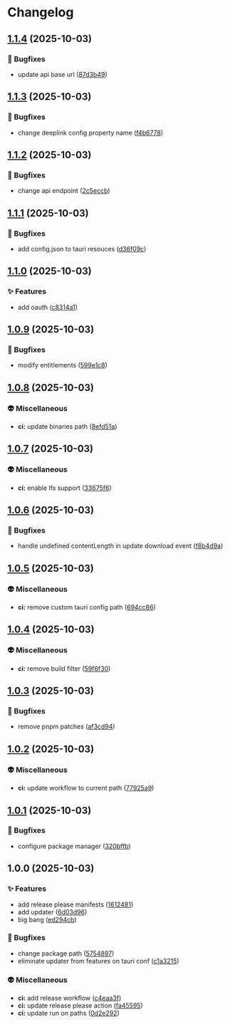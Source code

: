 # Changelog

## [1.1.4](https://github.com/hackclub/hackatime-desktop/compare/app-v1.1.3...app-v1.1.4) (2025-10-03)


### 🐛 Bugfixes

* update api base url ([87d3b49](https://github.com/hackclub/hackatime-desktop/commit/87d3b49287e2755856a8143d29cfb95eca759659))

## [1.1.3](https://github.com/hackclub/hackatime-desktop/compare/app-v1.1.2...app-v1.1.3) (2025-10-03)


### 🐛 Bugfixes

* change deeplink config property name ([f4b6778](https://github.com/hackclub/hackatime-desktop/commit/f4b6778fe83a4ddc84dd8e172ade5101cfe6be11))

## [1.1.2](https://github.com/hackclub/hackatime-desktop/compare/app-v1.1.1...app-v1.1.2) (2025-10-03)


### 🐛 Bugfixes

* change api endpoint ([2c5eccb](https://github.com/hackclub/hackatime-desktop/commit/2c5eccb5966a66070820239e91c880c91a335e71))

## [1.1.1](https://github.com/hackclub/hackatime-desktop/compare/app-v1.1.0...app-v1.1.1) (2025-10-03)


### 🐛 Bugfixes

* add config.json to tauri resouces ([d36f09c](https://github.com/hackclub/hackatime-desktop/commit/d36f09cf682278c1a7c29139e24951207a9d8038))

## [1.1.0](https://github.com/hackclub/hackatime-desktop/compare/app-v1.0.9...app-v1.1.0) (2025-10-03)


### ✨ Features

* add oauth ([c8314a1](https://github.com/hackclub/hackatime-desktop/commit/c8314a18c868461e2eb0f884752343e91f8fb1a3))

## [1.0.9](https://github.com/hackclub/hackatime-desktop/compare/app-v1.0.8...app-v1.0.9) (2025-10-03)


### 🐛 Bugfixes

* modify entitlements ([599e1c8](https://github.com/hackclub/hackatime-desktop/commit/599e1c8d4543789ebd2b694819f47de86a3ac027))

## [1.0.8](https://github.com/hackclub/hackatime-desktop/compare/app-v1.0.7...app-v1.0.8) (2025-10-03)


### 👽 Miscellaneous

* **ci:** update binaries path ([8efd51a](https://github.com/hackclub/hackatime-desktop/commit/8efd51a97b716cdbd582d7e8e8674ab8895447d5))

## [1.0.7](https://github.com/hackclub/hackatime-desktop/compare/app-v1.0.6...app-v1.0.7) (2025-10-03)


### 👽 Miscellaneous

* **ci:** enable lfs support ([33675f6](https://github.com/hackclub/hackatime-desktop/commit/33675f69d1276af70fef1b57be5e757ab45523d4))

## [1.0.6](https://github.com/hackclub/hackatime-desktop/compare/app-v1.0.5...app-v1.0.6) (2025-10-03)


### 🐛 Bugfixes

* handle undefined contentLength in update download event ([f8b4d9a](https://github.com/hackclub/hackatime-desktop/commit/f8b4d9a43428b60126704db086950f482d87984a))

## [1.0.5](https://github.com/hackclub/hackatime-desktop/compare/app-v1.0.4...app-v1.0.5) (2025-10-03)


### 👽 Miscellaneous

* **ci:** remove custom tauri config path ([694cc86](https://github.com/hackclub/hackatime-desktop/commit/694cc86d6b35a183b5e931defc02e4d55d9679e8))

## [1.0.4](https://github.com/hackclub/hackatime-desktop/compare/app-v1.0.3...app-v1.0.4) (2025-10-03)


### 👽 Miscellaneous

* **ci:** remove build filter ([59f6f30](https://github.com/hackclub/hackatime-desktop/commit/59f6f30a0620dc553d061e6a80420bdc0d54ea41))

## [1.0.3](https://github.com/hackclub/hackatime-desktop/compare/app-v1.0.2...app-v1.0.3) (2025-10-03)


### 🐛 Bugfixes

* remove pnpm patches ([af3cd94](https://github.com/hackclub/hackatime-desktop/commit/af3cd949b837ddf2a723255ab8d5f2100d99bbf9))

## [1.0.2](https://github.com/hackclub/hackatime-desktop/compare/app-v1.0.1...app-v1.0.2) (2025-10-03)


### 👽 Miscellaneous

* **ci:** update workflow to current path ([77925a9](https://github.com/hackclub/hackatime-desktop/commit/77925a906e0879b72ff45234b7fc8855305e9a88))

## [1.0.1](https://github.com/hackclub/hackatime-desktop/compare/app-v1.0.0...app-v1.0.1) (2025-10-03)


### 🐛 Bugfixes

* configure package manager ([320bffb](https://github.com/hackclub/hackatime-desktop/commit/320bffb5eb8f9c69d3aa53c1d6cccb6e72789b7b))

## 1.0.0 (2025-10-03)


### ✨ Features

* add release please manifests ([1612481](https://github.com/hackclub/hackatime-desktop/commit/1612481dddf6234e6ed79f40fa7fd5c32b90b84f))
* add updater ([6d03d96](https://github.com/hackclub/hackatime-desktop/commit/6d03d9637a71bfd39721e37080da25c3164dbbed))
* big bang ([ed294cb](https://github.com/hackclub/hackatime-desktop/commit/ed294cb6624bf7dea181d6058845f19496dde109))


### 🐛 Bugfixes

* change package path ([5754897](https://github.com/hackclub/hackatime-desktop/commit/5754897646b786c1e9e123ad65f3555cd3bb0c40))
* eliminate updater from features on tauri conf ([c1a3215](https://github.com/hackclub/hackatime-desktop/commit/c1a32158fc46c0fcd8253890045e4d63a2956eb5))


### 👽 Miscellaneous

* **ci:** add release workflow ([c4eaa3f](https://github.com/hackclub/hackatime-desktop/commit/c4eaa3f4e51d084f1bd3c3d4d9b2b62aa286f401))
* **ci:** update release please action ([fa45595](https://github.com/hackclub/hackatime-desktop/commit/fa45595fea1a8cb65ae5ef12d60cd06d3eaa8dde))
* **ci:** update run on paths ([0d2e292](https://github.com/hackclub/hackatime-desktop/commit/0d2e292d9db8c12a0dd36d7477ca856332e82539))
